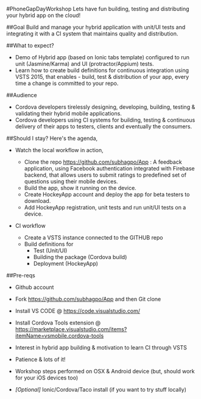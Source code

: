 #PhoneGapDayWorkshop
Lets have fun building, testing and distributing your hybrid app on the cloud!

##Goal
Build and manage your hybrid application with unit/UI tests and integrating it with a CI system that maintains quality and distribution.

##What to expect?
- Demo of Hybrid app (based on Ionic tabs template) configured to run unit (Jasmine/Karma) and UI (protractor/Appium) tests.
- Learn how to create build definitions for continuous integration using VSTS 2015, that enables - build, test & distribution of your app, every time a change is committed to your repo.

##Audience
- Cordova developers tirelessly designing, developing, building, testing & validating their hybrid mobile applications.
- Cordova developers using CI systems for building, testing & continuous delivery of their apps to testers, clients and eventually the consumers.

##Should I stay? 
Here's the agenda, 

- Watch the local workflow in action, 
    - Clone the repo https://github.com/subhagpo/App : A feedback application, using Facebook authentication integrated with Firebase backend, that allows users to submit ratings to predefined set of questions using their mobile devices. 
    - Build the app, show it running on the device.
    - Create HockeyApp account and deploy the app for beta testers to download.
    - Add HockeyApp registration, unit tests and run unit/UI tests on a device.

- CI workflow 
    - Create a VSTS instance connected to the GITHUB repo
    - Build definitions for
        - Test (Unit/UI)
        - Building the package (Cordova build)
        - Deployment (HockeyApp)

##Pre-reqs
- Github account
- Fork https://github.com/subhagpo/App and then Git clone 
- Install VS CODE @ https://code.visualstudio.com/ 
- Install Cordova Tools extension @ https://marketplace.visualstudio.com/items?itemName=vsmobile.cordova-tools 
- Interest in hybrid app building & motivation to learn CI through VSTS
- Patience & lots of it!

- Workshop steps performed on OSX & Android device (but, should work for your iOS devices too)
- *[Optional]* Ionic/Cordova/Taco install (if you want to try stuff locally)